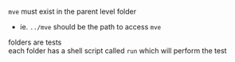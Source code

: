 `mve` must exist in the parent level folder  
+ ie. `../mve` should be the path to access `mve`  

folders are tests  
each folder has a shell script called `run` which will perform the test